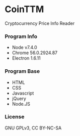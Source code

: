 # CoinTTM
Cryptocurrency Price Info Reader

### Program Info
- Node v7.4.0
- Chrome 56.0.2924.87
- Electron 1.6.11

### Program Base
- HTML
- CSS
- Javascript
- jQuery
- Node.JS

### License
GNU GPLv3, CC BY-NC-SA
